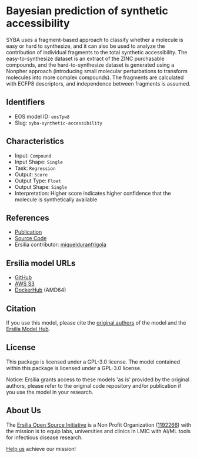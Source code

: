 # Bayesian prediction of synthetic accessibility

SYBA uses a fragment-based approach to classify whether a molecule is easy or hard to synthesize, and it can also be used to analyze the contribution of individual fragments to the total synthetic accessibility. The easy-to-synthesize dataset is an extract of the ZINC purchasable compounds, and the hard-to-synthesize dataset is generated using a Nonpher approach (introducing small molecular perturbations to transform molecules into more complex compounds). The fragments are calculated with ECFP8 descriptors, and independence between fragments is assumed.

## Identifiers

* EOS model ID: `eos7pw8`
* Slug: `syba-synthetic-accessibility`

## Characteristics

* Input: `Compound`
* Input Shape: `Single`
* Task: `Regression`
* Output: `Score`
* Output Type: `Float`
* Output Shape: `Single`
* Interpretation: Higher score indicates higher confidence that the molecule is synthetically available

## References

* [Publication](https://jcheminf.biomedcentral.com/articles/10.1186/s13321-020-00439-2)
* [Source Code](https://github.com/lich-uct/syba)
* Ersilia contributor: [miquelduranfrigola](https://github.com/miquelduranfrigola)

## Ersilia model URLs
* [GitHub](https://github.com/ersilia-os/eos7pw8)
* [AWS S3](https://ersilia-models-zipped.s3.eu-central-1.amazonaws.com/eos7pw8.zip)
* [DockerHub](https://hub.docker.com/r/ersiliaos/eos7pw8) (AMD64)

## Citation

If you use this model, please cite the [original authors](https://jcheminf.biomedcentral.com/articles/10.1186/s13321-020-00439-2) of the model and the [Ersilia Model Hub](https://github.com/ersilia-os/ersilia/blob/master/CITATION.cff).

## License

This package is licensed under a GPL-3.0 license. The model contained within this package is licensed under a GPL-3.0 license.

Notice: Ersilia grants access to these models 'as is' provided by the original authors, please refer to the original code repository and/or publication if you use the model in your research.

## About Us

The [Ersilia Open Source Initiative](https://ersilia.io) is a Non Profit Organization ([1192266](https://register-of-charities.charitycommission.gov.uk/charity-search/-/charity-details/5170657/full-print)) with the mission is to equip labs, universities and clinics in LMIC with AI/ML tools for infectious disease research.

[Help us](https://www.ersilia.io/donate) achieve our mission!